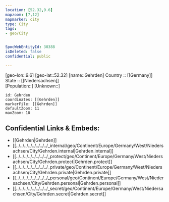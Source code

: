 ```yaml
---
location: [52.32,9.6] 
mapzoom: [7,12] 
mapmarker: city 
type: City
tags:
- geo/City


SpocWebEntityId: 30388
isDeleted: false
confidential: public

---
```

[geo-lon::9.6] 
[geo-lat::52.32] 
[name::Gehrden] 
Country :: [[Germany]]  
State :: [[Niedersachsen]]  
[Population::] 
[Unknown::] 


```leaflet
id: Gehrden
coordinates: [[Gehrden]] 
markerFile: [[Gehrden]] 
defaultZoom: 11 
maxZoom: 18
```


## Confidential Links & Embeds: 
- [[Gehrden|Gehrden]]  
- [[../../../../../../../../_internal/geo/Continent/Europe/Germany/West/Niedersachsen/City/Gehrden.internal|Gehrden.internal]] 
- [[../../../../../../../../_protect/geo/Continent/Europe/Germany/West/Niedersachsen/City/Gehrden.protect|Gehrden.protect]] 
- [[../../../../../../../../_private/geo/Continent/Europe/Germany/West/Niedersachsen/City/Gehrden.private|Gehrden.private]] 
- [[../../../../../../../../_personal/geo/Continent/Europe/Germany/West/Niedersachsen/City/Gehrden.personal|Gehrden.personal]] 
- [[../../../../../../../../_secret/geo/Continent/Europe/Germany/West/Niedersachsen/City/Gehrden.secret|Gehrden.secret]] 
